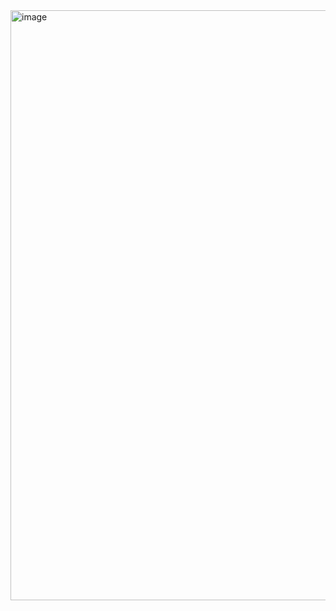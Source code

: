<img width="944" alt="image" src="https://github.com/AdelBagateev/Nasa/assets/90271115/95c2523b-095b-47b3-9ca8-df05633ea3f1">
